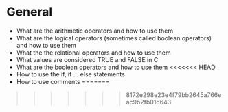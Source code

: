 # General
* What are the arithmetic operators and how to use them
* What are the logical operators (sometimes called boolean operators) and how to use them
* What the the relational operators and how to use them
* What values are considered TRUE and FALSE in C
* What are the boolean operators and how to use them
<<<<<<< HEAD
* How to use the if, if ... else statements
* How to use comments
=======
>>>>>>> 8172e298e23e4f79bb2645a766eac9b2fb01d643
